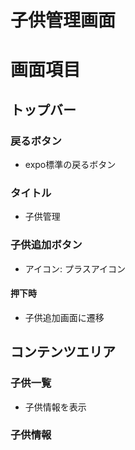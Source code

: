 # 子供管理画面

# 画面項目

## トップバー
### 戻るボタン
- expo標準の戻るボタン

### タイトル
- 子供管理

### 子供追加ボタン
- アイコン: プラスアイコン

#### 押下時
- 子供追加画面に遷移

## コンテンツエリア
### 子供一覧
- 子供情報を表示

### 子供情報
